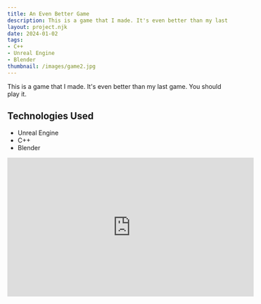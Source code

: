 ```yaml
---
title: An Even Better Game
description: This is a game that I made. It's even better than my last game. You should play it.
layout: project.njk
date: 2024-01-02
tags: 
- C++
- Unreal Engine
- Blender
thumbnail: /images/game2.jpg
---
```


This is a game that I made. It's even better than my last game. You should play it.

## Technologies Used

- Unreal Engine
- C++
- Blender

<iframe width="560" height="315" src="https://www.youtube.com/embed/d3EIO5MNQw0?si=P9xb6tdGjhONKkE1" title="YouTube video player" frameborder="0" allow="accelerometer; autoplay; clipboard-write; encrypted-media; gyroscope; picture-in-picture; web-share" referrerpolicy="strict-origin-when-cross-origin" allowfullscreen></iframe>